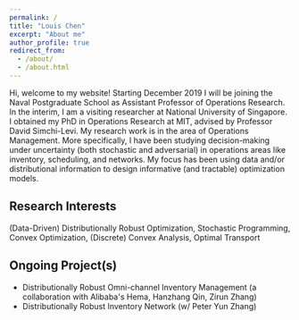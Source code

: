 ```yaml
---
permalink: /
title: "Louis Chen"
excerpt: "About me"
author_profile: true
redirect_from: 
  - /about/
  - /about.html
---
```


Hi, welcome to my website! Starting December 2019 I will be joining the Naval Postgraduate School as Assistant Professor of Operations Research. In the interim, I am a visiting researcher at National University of Singapore. I obtained my PhD in Operations Research at MIT, advised by Professor David Simchi-Levi. My research work is in the area of Operations Management.  More specifically, I have been studying decision-making under uncertainty (both stochastic and adversarial) in operations areas like inventory, scheduling, and networks. My focus has been using data and/or distributional information to design informative (and tractable) optimization models.


Research Interests
------
(Data-Driven) Distributionally Robust Optimization, Stochastic Programming, Convex Optimization, (Discrete) Convex Analysis, Optimal Transport


Ongoing Project(s)
------
* Distributionally Robust Omni-channel Inventory Management (a collaboration with Alibaba's Hema, Hanzhang Qin, Zirun Zhang)
* Distributionally Robust Inventory Network (w/ Peter Yun Zhang)

